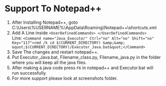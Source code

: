# Support To Notepad++
1. After Installing Notepad++, goto C:\Users\\%USERNAME%\AppData\Roaming\Notepad++\shortcuts.xml <br>
2. Add A Line inside ```<UserDefinedCommands> </UserDefinedCommands> ``` <br>
Line: ``` <Command name="Java_Executor" Ctrl="no" Alt="no" Shift="no" Key="117">cmd /k cd $(CURRENT_DIRECTORY) &amp;&amp; &quot;$(CURRENT_DIRECTORY)/Executor_Java.bat&quot;</Command> ```
3. Save The changes and restart notepad++. <br>
4. Put Executor_Java.bat, Filename_class.py, Filename_java.py in the folder where you will keep all the java files. <br>
5. After making a java code press ```F6``` in notepad++ and Executor.bat will run successfully.
6. For more support please look at screenshots folder.
